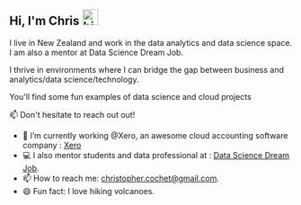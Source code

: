 ## Hi, I'm Chris <img src="https://user-images.githubusercontent.com/1303154/88677602-1635ba80-d120-11ea-84d8-d263ba5fc3c0.gif" width="28px" alt="hi">

I live in New Zealand and work in the data analytics and data science space. I am also a mentor at Data Science Dream Job.

I thrive in environments where I can bridge the gap between business and analytics/data science/technology.

You'll find some fun examples of data science and cloud projects

:mailbox: Don't hesitate to reach out out!


- 🔭 I’m currently working @Xero, an awesome cloud accounting software company : [Xero](https://www.xero.com)
- :computer: I also mentor students and data professional at : [Data Science Dream Job](https://www.datasciencedreamjob.com/).
- 📫 How to reach me: christopher.cochet@gmail.com.
- 😄 Fun fact: I love hiking volcanoes.
